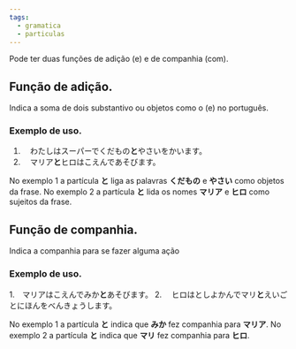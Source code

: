 ```yaml
---
tags:
  - gramatica
  - particulas
---
```

Pode ter duas funções de adição (e) e de companhia (com).

## Função de adição.

Indica a soma de dois substantivo ou objetos como o (e) no português.

### Exemplo de uso.

1. 　わたしはスーパーでくだもの**と**やさいをかいます。
2. 　マリア**と**ヒロはこえんであそびます。

No exemplo 1 a partícula **と** liga as palavras **くだもの** e **やさい** como objetos da frase.
No exemplo 2 a partícula **と** lida os nomes **マリア** e **ヒロ** como sujeitos da frase.

## Função de companhia.

Indica a companhia para se fazer alguma ação

### Exemplo de uso.

1.　マリアはこえんでみか**と**あそびます。
2. 　ヒロはとしよかんでマリ**と**えいごとにほんをべんきょうします。

No exemplo 1 a partícula **と** indica que **みか** fez companhia para **マリア**.
No exemplo 2 a partícula **と** indica que **マリ** fez companhia para **ヒロ**.